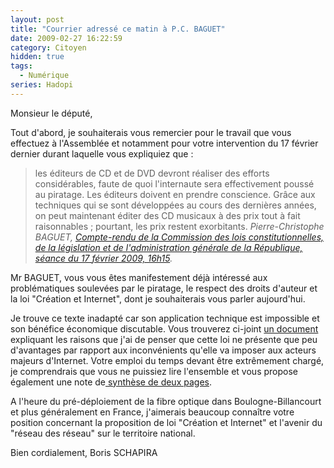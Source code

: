 ```yaml
---
layout: post
title: "Courrier adressé ce matin à P.C. BAGUET"
date: 2009-02-27 16:22:59
category: Citoyen
hidden: true
tags:
  - Numérique
series: Hadopi
---
```


Monsieur le député,

Tout d'abord, je souhaiterais vous remercier pour le travail que vous effectuez à l'Assemblée et notamment pour votre intervention du 17 février dernier durant laquelle vous expliquiez que&nbsp;:

> les éditeurs de CD et de DVD devront réaliser des efforts considérables, faute de quoi l'internaute sera effectivement poussé au piratage. Les éditeurs doivent en prendre conscience. Grâce aux techniques qui se sont développées au cours des dernières années, on peut maintenant éditer des CD musicaux à des prix tout à fait raisonnables ; pourtant, les prix restent exorbitants.
> <cite>Pierre-Christophe BAGUET, [Compte-rendu de la Commission des lois constitutionnelles, de la législation et de l'administration générale de la République, séance du 17 février 2009, 16h15](http://www.assemblee-nationale.fr/13/pdf/cr-cloi/08-09/c0809027.pdf).

Mr BAGUET, vous vous êtes manifestement déjà intéressé aux problématiques soulevées par le piratage, le respect des droits d'auteur et la loi "Création et Internet", dont je souhaiterais vous parler aujourd'hui.

Je trouve ce texte inadapté car son application technique est impossible et son bénéfice économique discutable. Vous trouverez ci-joint [un document](//www.laquadrature.net/files/LaQuadratureduNet-Riposte-Graduee_reponse-inefficace-inapplicable-dangereuse-a-un-faux-probleme.pdf) expliquant les raisons que j'ai de penser que cette loi ne présente que peu d'avantages par rapport aux inconvénients qu'elle va imposer aux acteurs majeurs d'Internet. Votre emploi du temps devant être extrêmement chargé, je comprendrais que vous ne puissiez lire l'ensemble et vous propose également une note de[ synthèse de deux pages](http://www.laquadrature.net/files/LaQuadratureduNet-20090207_Riposte-Graduee_inefficace-inapplicable-dangereuse_2pages.pdf).

A l'heure du pré-déploiement de la fibre optique dans Boulogne-Billancourt et plus généralement en France, j'aimerais beaucoup connaître votre position concernant la proposition de loi "Création et Internet" et l'avenir du "réseau des réseau" sur le territoire national.

Bien cordialement,
Boris SCHAPIRA

